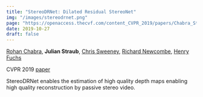 ```yaml
---
title: "StereoDRNet: Dilated Residual StereoNet"
img: "/images/stereodrnet.png"
page: "https://openaccess.thecvf.com/content_CVPR_2019/papers/Chabra_StereoDRNet_Dilated_Residual_StereoNet_CVPR_2019_paper.pdf"
date: 2019-10-27
draft: false
---
```

[Rohan Chabra](https://scholar.google.com/citations?user=A3x7UAYAAAAJ), 
**Julian Straub**, 
[Chris Sweeney](https://scholar.google.com.hk/citations?user=h-CpQGgAAAAJ), 
[Richard Newcombe](https://rapiderobot.bitbucket.io/), 
[Henry Fuchs](https://cs.unc.edu/person/henry-fuchs)

CVPR 2019
[paper](https://openaccess.thecvf.com/content_CVPR_2019/papers/Chabra_StereoDRNet_Dilated_Residual_StereoNet_CVPR_2019_paper.pdf)

StereoDRNet enables the estimation of high quality depth maps enabling high quality reconstruction by passive stereo video.


